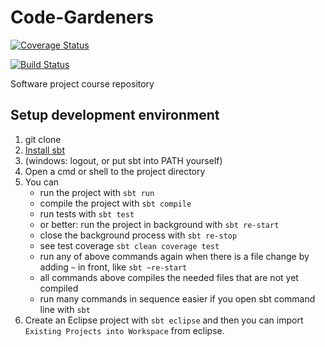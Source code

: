 Code-Gardeners
==============

[![Coverage Status](https://coveralls.io/repos/SnowblindFatal/Code-Gardeners/badge.png?branch=development)](https://coveralls.io/r/SnowblindFatal/Code-Gardeners?branch=development)

[![Build Status](https://travis-ci.org/SnowblindFatal/Code-Gardeners.svg?branch=development)](https://travis-ci.org/SnowblindFatal/Code-Gardeners)

Software project course repository


Setup development environment
-----------------------------

1. git clone
2. [Install sbt](http://www.scala-sbt.org/0.13/tutorial/Setup.html)
3. (windows: logout, or put sbt into PATH yourself)
4. Open a cmd or shell to the project directory
5. You can
    - run the project with `sbt run`
    - compile the project with `sbt compile`
    - run tests with `sbt test`
    - or better: run the project in background with `sbt re-start`
    - close the background process with `sbt re-stop`
    - see test coverage `sbt clean coverage test`
    - run any of above commands again when there is a file change by adding `~` in front, like `sbt ~re-start`
    - all commands above compiles the needed files that are not yet compiled
    - run many commands in sequence easier if you open sbt command line with `sbt`
6. Create an Eclipse project with `sbt eclipse` and then you can import `Existing Projects into Workspace` from eclipse.

